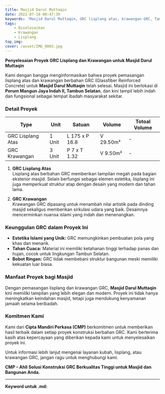 ```yaml
---
title: Masjid Darul Muttaqin
date: 2022-07-18 00:47:39
keywords: 'Masjid Darul Muttaqin, GRC lisplang atas, krawangan GRC, Tambun Selatan, jasa konstruksi masjid, bahan GRC, Cipta Mandiri Perkasa, lisplang modern, krawangan islami, estetika masjid, konstruksi masjid berkualitas'
tags:
    - Diselesaikan
    - Krawangan
    - Lisplang
top_img:
cover: /asset/IMG_9003.jpg
---
```



**Penyelesaian Proyek GRC Lisplang dan Krawangan untuk Masjid Darul Muttaqin**  

Kami dengan bangga menginformasikan bahwa proyek pemasangan lisplang atas dan krawangan berbahan GRC (Glassfiber Reinforced Concrete) untuk **Masjid Darul Muttaqin** telah selesai. Masjid ini berlokasi di **Perum Mangun Jaya Indah II, Tambun Selatan**, dan kini tampil lebih indah dan fungsional sebagai tempat ibadah masyarakat sekitar.  

### **Detail Proyek**  

|       Type      |  Unit  | Satuan |   Volume    | Totoal Volume |
| --------------- | ------ | ------ | ----------- | ------------- |
| GRC Lisplang Atas | 1 Unit | L 175 x P 16.8 | V 29.50m² | - |
| GRC Krawangan | 3 Unit | P 7 x T 1.32 | V 9.50m² | - |

1. **GRC Lisplang Atas**  
   Lisplang atas berbahan GRC memberikan tampilan megah pada bagian eksterior masjid. Selain berfungsi sebagai elemen estetika, lisplang ini juga memperkuat struktur atap dengan desain yang modern dan tahan lama.  

2. **GRC Krawangan**  
   Krawangan GRC dipasang untuk menambah nilai artistik pada dinding masjid sekaligus memberikan sirkulasi udara yang baik. Desainnya mencerminkan nuansa islami yang indah dan menenangkan.  

### **Keunggulan GRC dalam Proyek Ini**  
- **Estetika Islami yang Unik:** GRC memungkinkan pembuatan pola yang khas dan menarik.  
- **Tahan Cuaca:** Material ini memiliki ketahanan tinggi terhadap panas dan hujan, cocok untuk lingkungan Tambun Selatan.  
- **Bobot Ringan:** GRC tidak membebani struktur bangunan meski memiliki kekuatan luar biasa.  

### **Manfaat Proyek bagi Masjid**  
Dengan pemasangan lisplang dan krawangan GRC, **Masjid Darul Muttaqin** kini memiliki tampilan yang lebih elegan dan modern. Proyek ini tidak hanya meningkatkan keindahan masjid, tetapi juga mendukung kenyamanan jamaah selama beribadah.  

### **Komitmen Kami**  
Kami dari **Cipta Mandiri Perkasa (CMP)** berkomitmen untuk memberikan hasil terbaik dalam setiap proyek konstruksi berbahan GRC. Kami berterima kasih atas kepercayaan yang diberikan kepada kami untuk menyelesaikan proyek ini.  

Untuk informasi lebih lanjut mengenai layanan kubah, lisplang, atau krawangan GRC, jangan ragu untuk menghubungi kami.  

**CMP – Ahli Solusi Konstruksi GRC Berkualitas Tinggi untuk Masjid dan Bangunan Anda.**  

---

**Keyword untuk .md:**  
